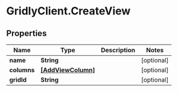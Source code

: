 # GridlyClient.CreateView

## Properties

Name | Type | Description | Notes
------------ | ------------- | ------------- | -------------
**name** | **String** |  | [optional] 
**columns** | [**[AddViewColumn]**](AddViewColumn.md) |  | [optional] 
**gridId** | **String** |  | [optional] 


